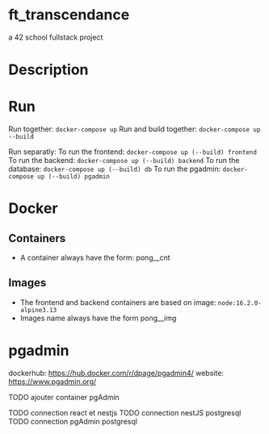 # ft_transcendance
a 42 school fullstack project

# Description

# Run

Run together: `docker-compose up`
Run and build together: `docker-compose up --build`

Run separatly:
To run the frontend:    `docker-compose up (--build) frontend`
To run the backend:     `docker-compose up (--build) backend`
To run the database:   `docker-compose up (--build) db`
To run the pgadmin:     `docker-compose up (--build) pgadmin`

# Docker
## Containers
- A container always have the form: pong_<name>_cnt

## Images
- The frontend and backend containers are based on image: `node:16.2.0-alpine3.13`
- Images name always have the form pong_<name>_img


# pgadmin
dockerhub: https://hub.docker.com/r/dpage/pgadmin4/
website: https://www.pgadmin.org/


TODO ajouter container pgAdmin

TODO connection react et nestjs
TODO connection nestJS postgresql
TODO connection pgAdmin postgresql